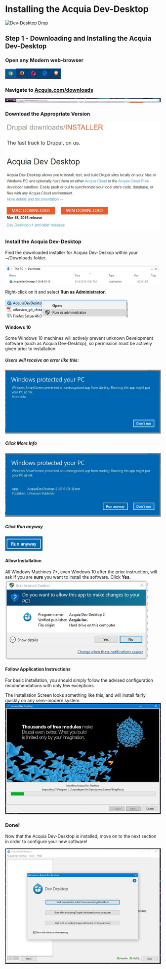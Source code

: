 # Installing the Acquia Dev-Desktop

![Dev-Desktop Drop](../../images/overview-&-development/acquia/acquiadrupal_icon.png)

## Step 1 - Downloading and Installing the Acquia Dev-Desktop

### Open any Modern web-browser
![Modern Browsers](../../images/general/modern-browsers.JPG)

### Navigate to [Acquia.com/downloads](https://acquia.com/downloads "Acquia.com/downloads")
![Navigate to Acquia.com/downloads](../../images/overview-&-development/acquia/acquia-browser.JPG)

### Download the Appropriate Version
![Click *Download*](../../images/overview-&-development/acquia/acquia-install-dev-desktop_1.JPG)

### Install the Acquia Dev-Desktop
Find the downloaded installer for Acquia Dev-Deskop within your ~/Downloads folder.

![Open the Installer](../../images/overview-&-development/acquia/acquia-install-dev-desktop_2.JPG)

Right-click on it and select **Run as Administrator**.

![Open the Installer](../../images/overview-&-development/acquia/acquia-install-dev-desktop_3.JPG)

#### Windows 10
Some Windows 10 machines will actively prevent unknown Development software (such as Acquia Dev-Desktop), so permission must be actively given prior to installation.

##### Users will receive an error like this:
![Windows Protected Your PC](../../images/overview-&-development/acquia/acquia-install-dev-desktop_3a.JPG)

##### Click **More Info**
![More Info](../../images/overview-&-development/acquia/acquia-install-dev-desktop_3b.JPG)

##### Click **Run anyway**
![Run anyway](../../images/overview-&-development/acquia/acquia-install-dev-desktop_3c.JPG)

#### Allow Installation
All Windows Machines 7+, even Windows 10 after the prior instruction, will ask if you are **sure** you want to install the software. Click **Yes**.
![Run anyway](../../images/overview-&-development/acquia/acquia-install-dev-desktop_4.JPG)

#### Follow Application Instructions
For basic installation, you should simply follow the advised configuration recommendations with only few exceptions.

The Installation Screen looks something like this, and will install fairly quickly on any semi-modern system:
![Installation Screen](../../images/overview-&-development/acquia/acquia-install-dev-desktop_5.JPG)

### Done!

Now that the Acquia Dev-Desktop is installed, move on to the next section in order to configure your new software!

![Congratulations](../../images/overview-&-development/acquia/acquia-install-dev-desktop_6.JPG)
